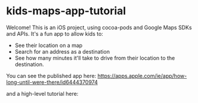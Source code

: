 # kids-maps-app-tutorial

Welcome! This is an iOS project, using cocoa-pods and Google Maps SDKs and APIs.
It's a fun app to allow kids to:

- See their location on a map
- Search for an address as a destination
- See how many minutes it'll take to drive from their location to the destination.

You can see the published app here: https://apps.apple.com/ie/app/how-long-until-were-there/id6444370974

and a high-level tutorial here:
